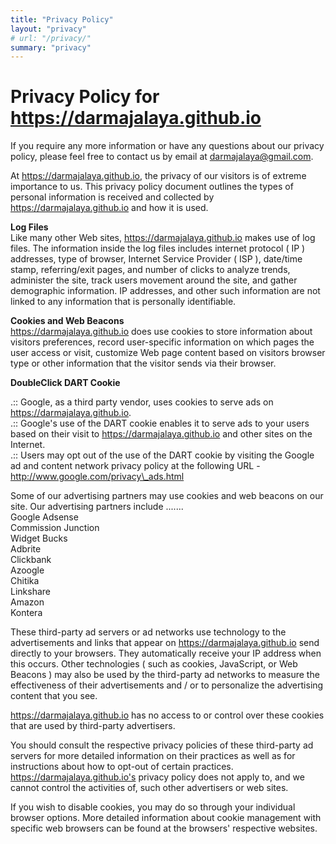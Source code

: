 ```yaml
---
title: "Privacy Policy"
layout: "privacy"
# url: "/privacy/"
summary: "privacy"
---
```

Privacy Policy for https://darmajalaya.github.io
================================================

If you require any more information or have any questions about our privacy policy, please feel free to contact us by email at darmajalaya@gmail.com.

At https://darmajalaya.github.io, the privacy of our visitors is of extreme importance to us. This privacy policy document outlines the types of personal information is received and collected by https://darmajalaya.github.io and how it is used.

**Log Files**  
Like many other Web sites, https://darmajalaya.github.io makes use of log files. The information inside the log files includes internet protocol ( IP ) addresses, type of browser, Internet Service Provider ( ISP ), date/time stamp, referring/exit pages, and number of clicks to analyze trends, administer the site, track users movement around the site, and gather demographic information. IP addresses, and other such information are not linked to any information that is personally identifiable.

**Cookies and Web Beacons**  
https://darmajalaya.github.io does use cookies to store information about visitors preferences, record user-specific information on which pages the user access or visit, customize Web page content based on visitors browser type or other information that the visitor sends via their browser.

**DoubleClick DART Cookie**  

.:: Google, as a third party vendor, uses cookies to serve ads on https://darmajalaya.github.io.  
.:: Google's use of the DART cookie enables it to serve ads to your users based on their visit to https://darmajalaya.github.io and other sites on the Internet.  
.:: Users may opt out of the use of the DART cookie by visiting the Google ad and content network privacy policy at the following URL - http://www.google.com/privacy\_ads.html

Some of our advertising partners may use cookies and web beacons on our site. Our advertising partners include .......  
Google Adsense  
Commission Junction  
Widget Bucks  
Adbrite  
Clickbank  
Azoogle  
Chitika  
Linkshare  
Amazon  
Kontera  

These third-party ad servers or ad networks use technology to the advertisements and links that appear on https://darmajalaya.github.io send directly to your browsers. They automatically receive your IP address when this occurs. Other technologies ( such as cookies, JavaScript, or Web Beacons ) may also be used by the third-party ad networks to measure the effectiveness of their advertisements and / or to personalize the advertising content that you see.

https://darmajalaya.github.io has no access to or control over these cookies that are used by third-party advertisers.

You should consult the respective privacy policies of these third-party ad servers for more detailed information on their practices as well as for instructions about how to opt-out of certain practices. https://darmajalaya.github.io's privacy policy does not apply to, and we cannot control the activities of, such other advertisers or web sites.

If you wish to disable cookies, you may do so through your individual browser options. More detailed information about cookie management with specific web browsers can be found at the browsers' respective websites.